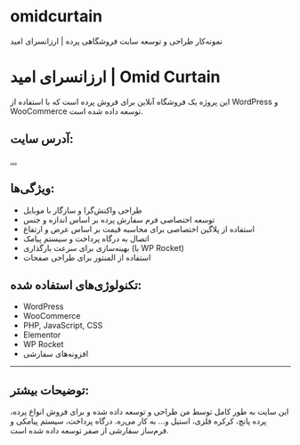 # omidcurtain
نمونه‌کار طراحی و توسعه سایت فروشگاهی پرده | ارزانسرای امید
# ارزانسرای امید | Omid Curtain

این پروژه یک فروشگاه آنلاین برای فروش پرده است که با استفاده از WordPress و WooCommerce توسعه داده شده است.

## آدرس سایت:
<a href="https://omidcurtain.ir" rel="follow">...</a>
## ویژگی‌ها:
- طراحی واکنش‌گرا و سازگار با موبایل
- توسعه اختصاصی فرم سفارش پرده بر اساس اندازه و جنس
- استفاده از پلاگین اختصاصی برای محاسبه قیمت بر اساس عرض و ارتفاع
- اتصال به درگاه پرداخت و سیستم پیامک
- بهینه‌سازی برای سرعت بارگذاری (با WP Rocket)
- استفاده از المنتور برای طراحی صفحات

## تکنولوژی‌های استفاده شده:
- WordPress
- WooCommerce
- PHP, JavaScript, CSS
- Elementor
- WP Rocket
- افزونه‌های سفارشی

---

## توضیحات بیشتر:
این سایت به طور کامل توسط من طراحی و توسعه داده شده و برای فروش انواع پرده، پرده پانچ، کرکره فلزی، استیل و... به کار می‌ره. درگاه پرداخت، سیستم پیامکی و فرم‌ساز سفارشی از صفر توسعه داده شده است.
